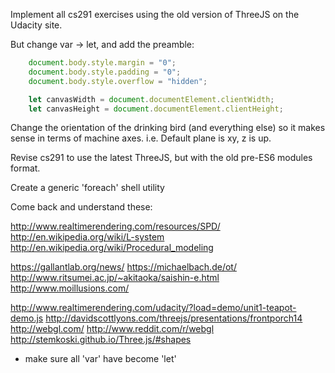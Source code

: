 Implement all cs291 exercises using the old version of ThreeJS on the Udacity site.

But change var -> let, and add the preamble:

```javascript
	document.body.style.margin = "0";
	document.body.style.padding = "0";
	document.body.style.overflow = "hidden";

	let canvasWidth = document.documentElement.clientWidth;
	let canvasHeight = document.documentElement.clientHeight;
```

Change the orientation of the drinking bird (and everything else) so it makes sense in terms of machine axes. i.e. Default plane is xy, z is up.

Revise cs291 to use the latest ThreeJS, but with the old pre-ES6 modules format.

Create a generic 'foreach' shell utility

Come back and understand these:

http://www.realtimerendering.com/resources/SPD/
http://en.wikipedia.org/wiki/L-system
http://en.wikipedia.org/wiki/Procedural_modeling

https://gallantlab.org/news/
https://michaelbach.de/ot/
http://www.ritsumei.ac.jp/~akitaoka/saishin-e.html
http://www.moillusions.com/

http://www.realtimerendering.com/udacity/?load=demo/unit1-teapot-demo.js
http://davidscottlyons.com/threejs/presentations/frontporch14
http://webgl.com/
http://www.reddit.com/r/webgl
http://stemkoski.github.io/Three.js/#shapes



* make sure all 'var' have become 'let'

